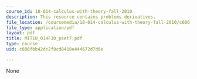 ```yaml
---
course_id: 18-014-calculus-with-theory-fall-2010
description: This resource contains problems derivatives.
file_location: /coursemedia/18-014-calculus-with-theory-fall-2010/c606fbb42dc2f0cd8418e444672d7d6e_MIT18_014F10_pset7.pdf
file_type: application/pdf
layout: pdf
title: MIT18_014F10_pset7.pdf
type: course
uid: c606fbb42dc2f0cd8418e444672d7d6e

---
```

None